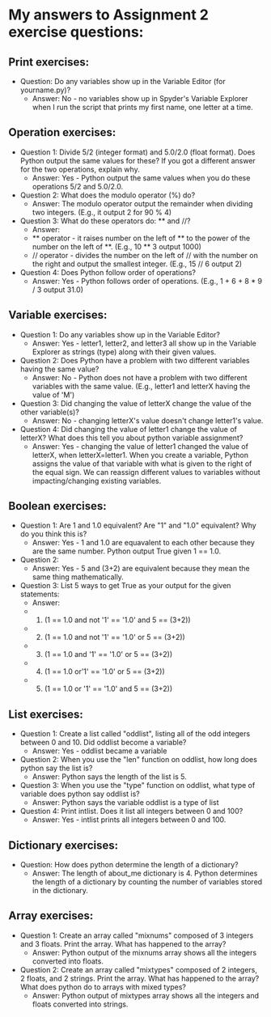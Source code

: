 # My answers to Assignment 2 exercise questions:

## **Print exercises:**
- Question: Do any variables show up in the Variable Editor (for yourname.py)?
  - Answer: No - no variables show up in Spyder's Variable Explorer when I run the script that prints my first name, one letter at a time.


## **Operation exercises:**
- Question 1: Divide 5/2 (integer format) and 5.0/2.0 (float format). Does Python output the same values for these? If you got a different answer for the two operations, explain why.
  - Answer: Yes - Python output the same values when you do these operations 5/2 and 5.0/2.0.
- Question 2: What does the modulo operator (%) do?
  - Answer: The modulo operator output the remainder when dividing two integers. (E.g., it output 2 for 90 % 4)
- Question 3: What do these operators do: ** and //?
  - Answer: 
  - ** operator - it raises number on the left of ** to the power of the number on the left of **. (E.g., 10 ** 3 output 1000)
  - // operator - divides the number on the left of // with the number on the right and output the smallest integer. (E.g., 15 // 6 output 2)
- Question 4: Does Python follow order of operations?
  - Answer: Yes - Python follows order of operations. (E.g., 1 + 6 + 8 * 9 / 3 output 31.0)

## **Variable exercises:**
- Question 1: Do any variables show up in the Variable Editor?
  - Answer: Yes - letter1, letter2, and letter3 all show up in the Variable Explorer as strings (type) along with their given values.
- Question 2: Does Python have a problem with two different variables having the same value?
  - Answer: No - Python does not have a problem with two different variables with the same value. (E.g., letter1 and letterX having the value of 'M')
- Question 3: Did changing the value of letterX change the value of the other variable(s)?
  - Answer: No - changing letterX's value doesn't change letter1's value.
- Question 4: Did changing the value of letter1 change the value of letterX? What does this tell you about python variable assignment?
  - Answer: Yes - changing the value of letter1 changed the value of letterX, when letterX=letter1. When you create a variable, Python assigns the value of that variable with what is given to the right of the equal sign. We can reassign different values to variables without impacting/changing existing variables.
  
## **Boolean exercises:**
- Question 1: Are 1 and 1.0 equivalent? Are "1" and "1.0" equivalent? Why do you think this is?
  - Answer: Yes - 1 and 1.0 are equavalent to each other because they are the same number. Python output True given 1 == 1.0.
- Question 2:
  - Answer: Yes - 5 and (3+2) are equivalent because they mean the same thing mathematically.
- Question 3: List 5 ways to get True as your output for the given statements:
  - Answer:
  - 1. (1 == 1.0 and not '1' == '1.0' and 5 == (3+2))
  - 2. (1 == 1.0 and not '1' == '1.0' or 5 == (3+2))
  - 3. (1 == 1.0 and '1' == '1.0' or 5 == (3+2))
  - 4. (1 == 1.0 or'1' == '1.0' or 5 == (3+2))
  - 5. (1 == 1.0 or '1' == '1.0' and 5 == (3+2))

## **List exercises:**
- Question 1: Create a list called "oddlist", listing all of the odd integers between 0 and 10. Did oddlist become a variable?
  - Answer: Yes - oddlist became a variable
- Question 2: When you use the "len" function on oddlist, how long does python say the list is?
  - Answer: Python says the length of the list is 5.
- Question 3: When you use the "type" function on oddlist, what type of variable does python say oddlist is?
  - Answer: Python says the variable oddlist is a type of list
- Question 4: Print intlist. Does it list all integers between 0 and 100?
  - Answer: Yes - intlist prints all integers between 0 and 100.

## **Dictionary exercises:**
- Question: How does python determine the length of a dictionary?
  - Answer: The length of about_me dictionary is 4. Python determines the length of a dictionary by counting the number of variables stored in the dictionary.

## **Array exercises:**
- Question 1: Create an array called "mixnums" composed of 3 integers and 3 floats. Print the array. What has happened to the array?
  - Answer: Python output of the mixnums array shows all the integers converted into floats.
- Question 2: Create an array called "mixtypes" composed of 2 integers, 2 floats, and 2 strings. Print the array. What has happened to the array? What does python do to arrays with mixed types?
  - Answer: Python output of mixtypes array shows all the integers and floats converted into strings.
